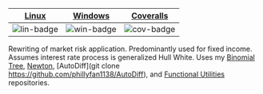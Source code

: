 | [Linux][lin-link] | [Windows][win-link] | [Coveralls][cov-link] |
| :---------------: | :-----------------: | :-------------------: |
| ![lin-badge]      | ![win-badge]        | ![cov-badge]          |

[lin-badge]: https://travis-ci.org/phillyfan1138/HullWhite.svg?branch=master "Travis build status"
[lin-link]:  https://travis-ci.org/phillyfan1138/HullWhite "Travis build status"
[win-badge]: https://ci.appveyor.com/api/projects/status/dmhipohju7cg9a9q?svg=true "AppVeyor build status"
[win-link]:  https://ci.appveyor.com/project/phillyfan1138/hullwhite "AppVeyor build status"
[cov-badge]: https://codecov.io/gh/phillyfan1138/HullWhite/branch/master/graph/badge.svg
[cov-link]:  https://codecov.io/gh/phillyfan1138/HullWhite



Rewriting of market risk application.  Predominantly used for fixed income.  Assumes interest rate process is generalized Hull White.  Uses my [Binomial Tree](https://github.com/phillyfan1138/BinomialTree), [Newton](https://github.com/phillyfan1138/GaussNewton), [AutoDiff](git clone https://github.com/phillyfan1138/AutoDiff), and [Functional Utilities](https://github.com/phillyfan1138/FunctionalUtilities) repositories.